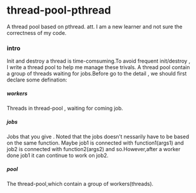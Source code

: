 # thread-pool-pthread
A thread pool based on pthread. att. I am a new learner and not sure the correctness of my code.

### intro
Init and destroy a thread is time-comsuming.To avoid frequent init/destroy , I write a thread pool to help me manage these trivals.
A thread pool contain a group of threads waiting for jobs.Before go to the detail , we should first declare some defination:

##### workers
Threads in thread-pool , waiting for coming job.

##### jobs
Jobs that you give . Noted that the jobs doesn't nessarily have to be based on the same function. Maybe job1 is connected with function1(args1) and job2 is connected with function2(args2) and so.However,after a worker done job1 it can continue to work on job2. 

##### pool
The thread-pool,which contain a group of workers(threads).
